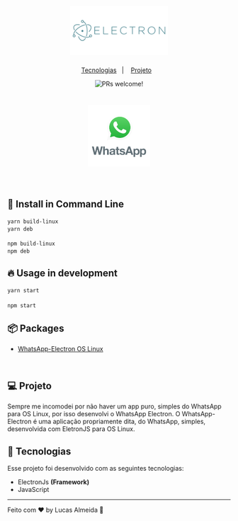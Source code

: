 <h1 align="center">
  <img alt="WhatsApp Electron" title="WhatsApp Electron" src=".github/electronjs-ar21.svg" width="220px" />
</h1>

<p align="center">
  <a href="#-tecnologias">Tecnologias</a>&nbsp;&nbsp;&nbsp;|&nbsp;&nbsp;&nbsp;
  <a href="#-projeto">Projeto</a>&nbsp;&nbsp;&nbsp;
</p>

<p align="center">
 <img src="https://img.shields.io/static/v1?label=PRs&message=welcome&color=49AA26&labelColor=000000" alt="PRs welcome!" />
</p>

<h1 align="center">
  <img alt="WhatsApp Electron" title="WhatsApp Electron" src=".github/title-whatsapp.png" width="140px" />
</h1>

<br>

## 🎉 Install in Command Line

```sh
yarn build-linux
yarn deb

npm build-linux
npm deb
```

## 🔥 Usage in development

```sh
yarn start

npm start
```
## 📦 Packages

* [WhatsApp-Electron OS Linux](https://github.com/lucasAlmeidaSilveira/WhatsApp-electron/releases/tag/WhatsApp-Electron)

<br>

## 💻 Projeto

Sempre me incomodei por não haver um app puro, simples do WhatsApp para OS Linux, por isso desenvolvi o WhatsApp Electron. 
O WhatsApp-Electron é uma aplicação propriamente dita, do WhatsApp, simples, desenvolvida com EletronJS para OS Linux.


## 🚀 Tecnologias

Esse projeto foi desenvolvido com as seguintes tecnologias:

- ElectronJs **(Framework)**
- JavaScript

---

Feito com ♥ by Lucas Almeida :wave:

